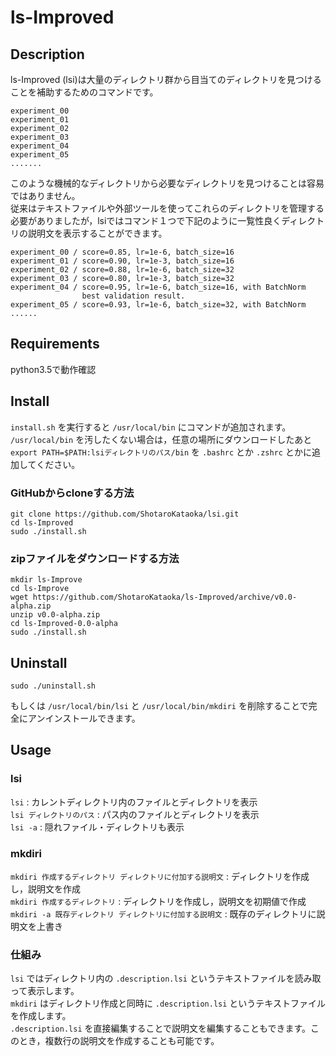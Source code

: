 # ls-Improved
## Description
ls-Improved (lsi)は大量のディレクトリ群から目当てのディレクトリを見つけることを補助するためのコマンドです。  
```
experiment_00
experiment_01
experiment_02
experiment_03
experiment_04
experiment_05
.......
```
このような機械的なディレクトリから必要なディレクトリを見つけることは容易ではありません。  
従来はテキストファイルや外部ツールを使ってこれらのディレクトリを管理する必要がありましたが，lsiではコマンド１つで下記のように一覧性良くディレクトリの説明文を表示することができます。  
```
experiment_00 / score=0.85, lr=1e-6, batch_size=16
experiment_01 / score=0.90, lr=1e-3, batch_size=16
experiment_02 / score=0.88, lr=1e-6, batch_size=32
experiment_03 / score=0.80, lr=1e-3, batch_size=32
experiment_04 / score=0.95, lr=1e-6, batch_size=16, with BatchNorm
                best validation result.
experiment_05 / score=0.93, lr=1e-6, batch_size=32, with BatchNorm
......
```

## Requirements
python3.5で動作確認  

## Install
`install.sh` を実行すると `/usr/local/bin` にコマンドが追加されます。  
`/usr/local/bin` を汚したくない場合は，任意の場所にダウンロードしたあと `export PATH=$PATH:lsiディレクトリのパス/bin` を `.bashrc` とか `.zshrc` とかに追加してください。  

### GitHubからcloneする方法
```
git clone https://github.com/ShotaroKataoka/lsi.git
cd ls-Improved
sudo ./install.sh
```

### zipファイルをダウンロードする方法
```
mkdir ls-Improve
cd ls-Improve
wget https://github.com/ShotaroKataoka/ls-Improved/archive/v0.0-alpha.zip
unzip v0.0-alpha.zip
cd ls-Improved-0.0-alpha
sudo ./install.sh
```

## Uninstall
```
sudo ./uninstall.sh
```
もしくは `/usr/local/bin/lsi` と `/usr/local/bin/mkdiri` を削除することで完全にアンインストールできます。  

## Usage
### lsi
`lsi` : カレントディレクトリ内のファイルとディレクトリを表示  
`lsi ディレクトリのパス` : パス内のファイルとディレクトリを表示  
`lsi -a` : 隠れファイル・ディレクトリも表示  

### mkdiri
`mkdiri 作成するディレクトリ ディレクトリに付加する説明文` : ディレクトリを作成し，説明文を作成  
`mkdiri 作成するディレクトリ` : ディレクトリを作成し，説明文を初期値で作成  
`mkdiri -a 既存ディレクトリ ディレクトリに付加する説明文` : 既存のディレクトリに説明文を上書き  

### 仕組み
`lsi` ではディレクトリ内の `.description.lsi` というテキストファイルを読み取って表示します。  
`mkdiri` はディレクトリ作成と同時に `.description.lsi` というテキストファイルを作成します。  
`.description.lsi` を直接編集することで説明文を編集することもできます。このとき，複数行の説明文を作成することも可能です。  
